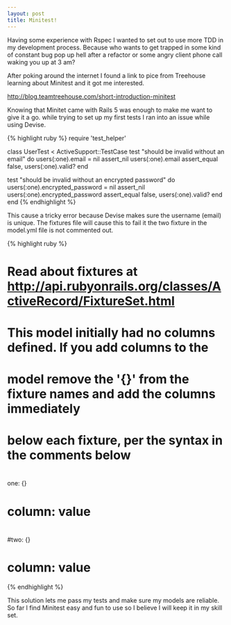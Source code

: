 ```yaml
---
layout: post
title: Minitest!
---
```


Having some experience with Rspec I wanted to set out to use more TDD in my development process.  Because who wants to get trapped in some kind of constant bug pop up hell after a refactor or some angry client phone call waking you up at 3 am?

After poking around the internet I found a link to pice from Treehouse learning about Minitest and it got me interested.

http://blog.teamtreehouse.com/short-introduction-minitest

Knowing that Minitet came with Rails 5 was enough to make me want to give it a go.  while trying to set up my first tests I ran into an issue while using Devise.

{% highlight ruby %}
require 'test_helper'

class UserTest < ActiveSupport::TestCase
  test "should be invalid without an email" do
    users(:one).email = nil
    assert_nil users(:one).email
    assert_equal false, users(:one).valid?
   end

   test "should be invalid without an encrypted password" do
     users(:one).encrypted_password = nil
     assert_nil users(:one).encrypted_password
     assert_equal false, users(:one).valid?
    end
end
{% endhighlight %}

This cause a tricky error because Devise makes sure the username (email) is unique.  The fixtures file will cause this to fail it the two fixture in the model.yml file is not commented out.

{% highlight ruby %}
# Read about fixtures at http://api.rubyonrails.org/classes/ActiveRecord/FixtureSet.html

# This model initially had no columns defined. If you add columns to the
# model remove the '{}' from the fixture names and add the columns immediately
# below each fixture, per the syntax in the comments below
#
one: {}
# column: value
#
#two: {}
# column: value
{% endhighlight %}

This solution lets me pass my tests and make sure my models are reliable.  So far I find Minitest easy and fun to use so I believe I will keep it in my skill set.
